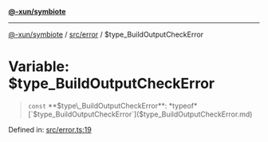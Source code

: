 [**@-xun/symbiote**](../../../README.md)

***

[@-xun/symbiote](../../../README.md) / [src/error](../README.md) / $type\_BuildOutputCheckError

# Variable: $type\_BuildOutputCheckError

> `const` **$type\_BuildOutputCheckError**: *typeof* [`$type_BuildOutputCheckError`]($type_BuildOutputCheckError.md)

Defined in: [src/error.ts:19](https://github.com/Xunnamius/symbiote/blob/2e19fbb73f32694e0ab61a9670538fab89e2de03/src/error.ts#L19)
